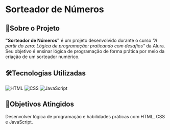 <h1>Sorteador de Números</h1>

<h2>📖Sobre o Projeto</h2>
<p>
<strong>"Sorteador de Números"</strong> é um projeto desenvolvido durante o curso 
<em>"A partir do zero: Lógica de programação: praticando com desafios"</em> da Alura. 
Seu objetivo é ensinar lógica de programação de forma prática por meio da criação de um sorteador numérico.
</p>

<h2>🛠️Tecnologias Utilizadas</h2>
<div>
  <img src="https://img.shields.io/badge/HTML-239120?style=for-the-badge&logo=html5&logoColor=white" alt="HTML">
  <img src="https://img.shields.io/badge/CSS-239120?&style=for-the-badge&logo=css3&logoColor=white" alt="CSS">
  <img src="https://img.shields.io/badge/JavaScript-F7DF1E?style=for-the-badge&logo=javascript&logoColor=black" alt="JavaScript">
</div>

<h2>🎯Objetivos Atingidos</h2>
<p>Desenvolver lógica de programação e habilidades práticas com HTML, CSS e JavaScript.</p>
